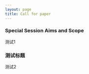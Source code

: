 ```yaml
---
layout: page
title: Call for paper
---
```




### Special Session Aims and Scope

测试1

### 测试标题

测试2


